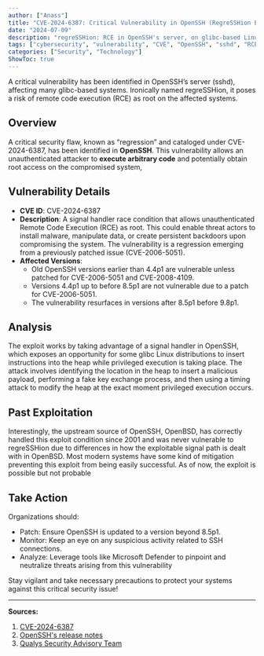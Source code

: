 ```yaml
---
author: ["Anass"]
title: "CVE-2024-6387: Critical Vulnerability in OpenSSH (RegreSSHion Exploit)"
date: "2024-07-09"
description: "regreSSHion: RCE in OpenSSH's server, on glibc-based Linux systems."
tags: ["cybersecurity", "vulnerability", "CVE", "OpenSSH", "sshd", "RCE"]
categories: ["Security", "Technology"]
ShowToc: true
---
```


A critical vulnerability has been identified in OpenSSH’s server (sshd), affecting many glibc-based systems. Ironically named regreSSHion, it poses a risk of remote code execution (RCE) as root on the affected systems.

## Overview
A critical security flaw, known as “regression” and cataloged under CVE-2024-6387, has been identified in **OpenSSH**. This vulnerability allows an unauthenticated attacker to **execute arbitrary code** and potentially obtain root access on the compromised system,

## Vulnerability Details
- **CVE ID**: CVE-2024-6387
- **Description**: A signal handler race condition that allows unauthenticated Remote Code Execution (RCE) as root. This could enable threat actors to install malware, manipulate data, or create persistent backdoors upon compromising the system. The vulnerability is a regression emerging from a previously patched issue (CVE-2006-5051).
- **Affected Versions**:
  - Old OpenSSH versions earlier than 4.4p1 are vulnerable unless patched for CVE-2006-5051 and CVE-2008-4109.
  - Versions 4.4p1 up to before 8.5p1 are not vulnerable due to a patch for CVE-2006-5051.
  - The vulnerability resurfaces in versions after 8.5p1 before 9.8p1.

## Analysis
The exploit works by taking advantage of a signal handler in OpenSSH, which exposes an opportunity for some glibc Linux distributions to insert instructions into the heap while privileged execution is taking place. The attack involves identifying the location in the heap to insert a malicious payload, performing a fake key exchange process, and then using a timing attack to modify the heap at the exact moment privileged execution occurs. 

## Past Exploitation
Interestingly, the upstream source of OpenSSH, OpenBSD, has correctly handled this exploit condition since 2001 and was never vulnerable to regreSSHion due to differences in how the exploitable signal path is dealt with in OpenBSD. Most modern systems have some kind of mitigation preventing this exploit from being easily successful. As of now, the exploit is possible but not probable

## Take Action
Organizations should:

  - Patch: Ensure OpenSSH is updated to a version beyond 8.5p1.
  - Monitor: Keep an eye on any suspicious activity related to SSH connections.
  - Analyze: Leverage tools like Microsoft Defender to pinpoint and neutralize threats arising from this vulnerability

Stay vigilant and take necessary precautions to protect your systems against this critical security issue!

---

**Sources:**

1. [CVE-2024-6387](https://nvd.nist.gov/vuln/detail/CVE-2024-6387)
2. [OpenSSH's release notes](https://www.openssh.com/txt/release-9.8)
3. [Qualys Security Advisory Team](https://www.qualys.com/2024/07/01/cve-2024-6387/regresshion.txt)

